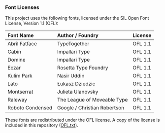 ### Font Licenses

This project uses the following fonts, licensed under the SIL Open Font License, Version 1.1 (OFL):

| Font Name        | Author / Foundry             | License |
|:-----------------|:-----------------------------|:--------|
| Abril Fatface    | TypeTogether                 | OFL 1.1 |
| Cabin            | Impallari Type               | OFL 1.1 |
| Domine           | Impallari Type               | OFL 1.1 |
| Eczar            | Rosetta Type Foundry         | OFL 1.1 |
| Kulim Park       | Nasir Uddin                  | OFL 1.1 |
| Lato             | Łukasz Dziedzic              | OFL 1.1 |
| Montserrat       | Julieta Ulanovsky            | OFL 1.1 |
| Raleway          | The League of Moveable Type  | OFL 1.1 |
| Roboto Condensed | Google / Christian Robertson | OFL 1.1 |

These fonts are redistributed under the OFL license. A copy of the license is included in this
repository ([OFL.txt](OFL.txt)).
